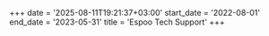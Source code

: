 +++
date = '2025-08-11T19:21:37+03:00'
start_date = '2022-08-01'
end_date  = '2023-05-31'
title = 'Espoo Tech Support'
+++
